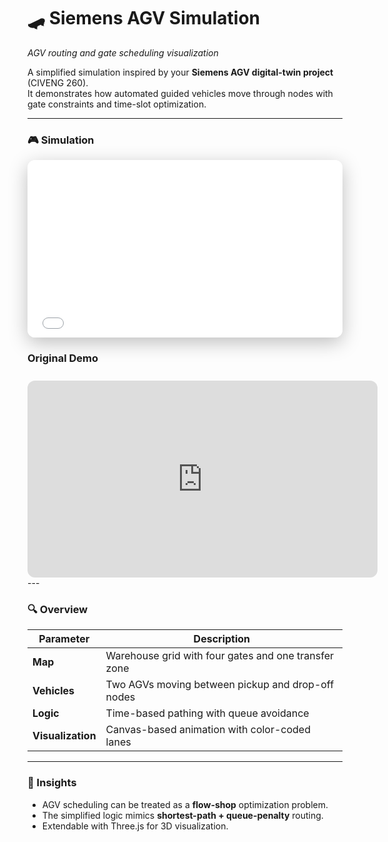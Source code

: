 # 🛹 Siemens AGV Simulation  
_AGV routing and gate scheduling visualization_

A simplified simulation inspired by your **Siemens AGV digital-twin project** (CIVENG 260).  
It demonstrates how automated guided vehicles move through nodes with gate constraints and time-slot optimization.

---

### 🎮 Simulation

<div style="aspect-ratio:16/9; max-width:900px; margin:0 auto; border-radius:12px; overflow:hidden; box-shadow:0 8px 30px rgba(0,0,0,.25);">
  <iframe src="../agv.html" title="AGV Simulation"
          style="width:100%; height:100%; border:0;"></iframe>
</div>

### Original Demo
<iframe width="560" height="315" style="border-radius:12px; margin-top:10px; aspect-ratio:16/9;" src="https://www.youtube.com/embed/7qntLauB2-M" frameborder="0" allowfullscreen> </iframe>
---

### 🔍 Overview
| Parameter | Description |
|------------|-------------|
| **Map** | Warehouse grid with four gates and one transfer zone |
| **Vehicles** | Two AGVs moving between pickup and drop-off nodes |
| **Logic** | Time-based pathing with queue avoidance |
| **Visualization** | Canvas-based animation with color-coded lanes |

---

### 🧭 Insights
- AGV scheduling can be treated as a **flow-shop** optimization problem.  
- The simplified logic mimics **shortest-path + queue-penalty** routing.  
- Extendable with Three.js for 3D visualization.

